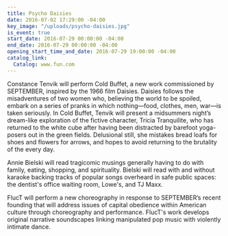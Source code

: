 ```yaml
---
title: Psycho Daisies
date: 2016-07-02 17:29:00 -04:00
key_image: "/uploads/psycho-daisies.jpg"
is_event: true
start_date: 2016-07-29 00:00:00 -04:00
end_date: 2016-07-29 00:00:00 -04:00
opening_start_time_and_date: 2016-07-29 19:00:00 -04:00
catalog_link:
  Catalog: www.fun.com
---
```


Constance Tenvik will perform Cold Buffet, a new work commissioned by SEPTEMBER, inspired by the 1966 film Daisies. Daisies follows the misadventures of two women who, believing the world to be spoiled, embark on a series of pranks in which nothing—food, clothes, men, war—is taken seriously. In Cold Buffet, Tenvik will present a midsummers night’s dream-like exploration of the fictive character, Tricia Tranquilite, who has returned to the white cube after having been distracted by barefoot yoga-posers out in the green fields. Delusional still, she mistakes bread loafs for shoes and flowers for arrows, and hopes to avoid returning to the brutality of the every day.
 
Annie Bielski will read tragicomic musings generally having to do with family, eating, shopping, and spirituality. Bielski will read with and without karaoke backing tracks of popular songs overheard in safe public spaces: the dentist's office waiting room, Lowe's, and TJ Maxx.
 
FlucT will perform a new choreography in response to SEPTEMBER’s recent founding that will address issues of capital obedience within American culture through choreography and performance. FlucT's work develops original narrative soundscapes linking manipulated pop music with violently intimate dance. 